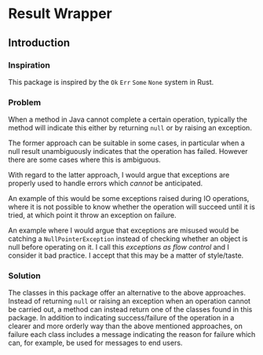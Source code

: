# Result Wrapper

## Introduction

### Inspiration

This package is inspired by the `Ok` `Err` `Some` `None` system in Rust.

### Problem

When a method in Java cannot complete a certain operation, typically the method will indicate this either by returning `null` or by raising an exception.

The former approach can be suitable in some cases, in particular when a null result unambiguously indicates that the operation has failed. However there are some cases where this is ambiguous.

With regard to the latter approach, I would argue that exceptions are properly used to handle errors which _cannot_ be anticipated.

An example of this would be some exceptions raised during IO operations, where it is not possible to know whether the operation will succeed until it is tried, at which point it throw an exception on failure.

An example where I would argue that exceptions are misused would be catching a `NullPointerException` instead of checking whether an object is null before operating on it. I call this _exceptions as flow control_ and I consider it bad practice. I accept that this may be a matter of style/taste.

### Solution

The classes in this package offer an alternative to the above approaches. Instead of returning `null` or raising an exception when an operation cannot be carried out, a method can instead return one of the classes found in this package. In addition to indicating success/failure of the operation in a clearer and more orderly way than the above mentioned approaches, on failure each class includes a message indicating the reason for failure which can, for example, be used for messages to end users.
